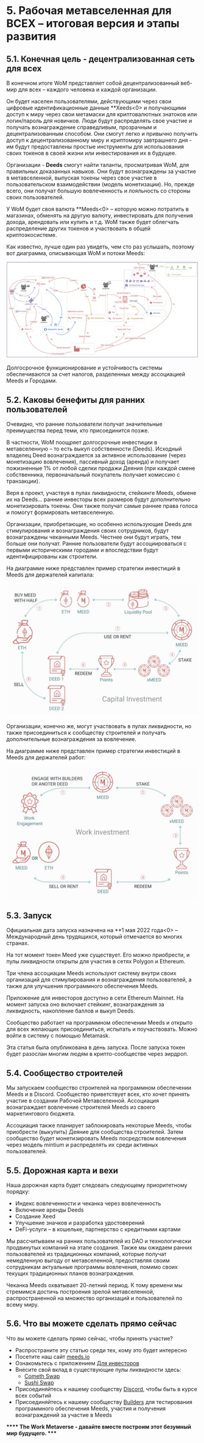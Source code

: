 # 5. Рабочая метавселенная для ВСЕХ – итоговая версия и этапы развития

## 5.1. Конечная цель - децентрализованная сеть для всех

В конечном итоге WoM представляет собой децентрализованный веб-мир для всех – каждого человека и каждой организации.

Он будет населен пользователями, действующими через свои цифровые идентификационные данные **Xeeds<0> и получающими доступ к миру через свои метамаски для криптовалютных знатоков или логин/пароль для новичков. Люди будут распределять свое участие и получать вознаграждение справедливым, прозрачным и децентрализованным способом. Они смогут легко и привычно получить доступ к децентрализованному миру и криптомиру завтрашнего дня - им будут предоставлены простые инструменты для использования своих токенов в своей жизни или инвестирования их в будущее.</p>

Организации - **Deeds** смогут найти таланты, просматривая WoM, для правильных доказанных навыков. Они будут вознаграждены за участие в метавселенной, выпуская токены через свое участие в пользовательском взаимодействии (модель монетизации).  Но, прежде всего, они получат большую вовлеченность и лояльность со стороны своих пользователей.

У WoM будет своя валюта **Meeds<0> – которую можно потратить в магазинах, обменять на другую валюту, инвестировать для получения дохода, арендовать или купить и т.д. WoM также будет облегчать распределение других токенов и участвовать в общей криптоэкосистеме.</p>

Как известно, лучше один раз увидеть, чем сто раз услышать, поэтому вот диаграмма, описывающая WoM и потоки Meeds:

![Потоки WoM и Meeds](en/img/wom-flows.png)

Долгосрочное функционирование и устойчивость системы обеспечиваются за счет налогов, разделенных между ассоциацией Meeds и Городами.

## 5.2. Каковы бенефиты для ранних пользователей

Очевидно, что ранние пользователи получат значительные преимущества перед теми, кто присоединится позже.

В частности, WoM поощряет долгосрочные инвестиции в метавселенную – то есть выкуп собственности (Deeds). Исходный владелец Deed вознаграждается за активное использование (через монетизацию вовлечения), пассивный доход (аренда) и получает пожизненные 1% от любой сделки продажи Деяния (при каждой смене собственника, первоначальный покупатель получает комиссию с транзакции).

Веря в проект, участвуя в пулах ликвидности, стейкинге Meeds, обмене их на Deeds... ранние инвесторы всех размеров будут дополнительно монетизировать токены. Они также получат самые ранние права голоса и помогут формировать метавселенную.

Организации, приобретающие, но особенно использующие Deeds для стимулирования и вознаграждения своих сотрудников, будут вознаграждены чеканными Meeds. Честнее они будут играть, тем больше они получат. Ранние пользователи будут ассоциироваться с первыми историческими городами и впоследствии будут идентифицированы как строители.

На диаграмме ниже представлен пример стратегии инвестиций в Meeds для держателей капитала:

![Инвестиционная стратегия Meeds для владельцев капитала](en/img/invest-capital.png)

Организации, конечно же, могут участвовать в пулах ликвидности, но также присоединиться к сообществу строителей и получать дополнительные вознаграждения за вовлечение.

На диаграмме ниже представлен пример стратегии инвестиций в Meeds для держателей работ:

![Инвестиционная стратегия Meeds для владельцев рабочих мест](en/img/invest-work.png)

## 5.3. Запуск

Официальная дата запуска назначена на **1 мая 2022 года<0> – Международный день трудящихся, который отмечается во многих странах.</p>

На тот момент токен Meed уже существует. Его можно приобрести, и пулы ликвидности открыты для участия в сетях Polygon и Ethereum.

Три члена ассоциации Meeds используют систему внутри своих организаций для стимулирования и вознаграждения пользователей, а также для улучшения программного обеспечения Meeds.

Приложение для инвесторов доступно в сети Ethereum Mainnet. На момент запуска оно включает стейкинг, вознаграждения за ликвидность, накопление баллов и выкуп Deeds.

Сообщество работает на программном обеспечении Meeds и открыто для всех желающих присоединиться, испытать и поучаствовать. Можно войти в систему с помощью Metamask.

Эта статья была опубликована в день запуска. После запуска токен будет разослан многим людям в крипто-сообществе через эирдроп.

## 5.4. Сообщество строителей

Мы запускаем сообщество строителей на программном обеспечении Meeds и в Discord.  Сообщество приветствует всех, кто хочет принять участие в создании Рабочей Метавселенной. Ассоциация вознаграждает вовлечение строителей Meeds из своего маркетингового бюджета.

Ассоциация также планирует заблокировать некоторые Meeds, чтобы приобрести (выкупить) Деяние для сообщества строителей. Затем сообщество будет монетизировать Meeds посредством вовлечения через модель mintium и распределять их среди активных пользователей.

## 5.5. Дорожная карта и вехи

Наша дорожная карта будет следовать следующему приоритетному порядку:

- Индекс вовлеченности и чеканка через вовлеченность
- Включение аренды Deeds
- Создание Xeed
- Улучшение значков и разработка удостоверений
- DeFi-услуги – в кошельке, партнерство с кредитными картами

Мы рассчитываем на ранних пользователей из DAO и технологически продвинутых компаний на этапе создания. Также мы ожидаем ранних пользователей из традиционных компаний, которые получат немедленную выгоду от метавселенной, предоставляя своим сотрудникам актуальные программы вовлечения, помимо своих текущих традиционных планов вознаграждения.

Чеканка Meeds охватывает 20-летний период. К тому времени мы стремимся достичь построения зрелой метавселенной, распространенной на множество организаций и пользователей по всему миру.

## 5.6. Что вы можете сделать прямо сейчас

Что вы можете сделать прямо сейчас, чтобы принять участие?

- Распространите эту статью среди тех, кому это будет интересно
- Посетите наш сайт [meeds.io](https://www.meeds.io/)
- Ознакомьтесь с приложением [Для инвесторов](https://meeds.io/investors)
- Внесите свой вклад в существующие пулы ликвидности здесь:
  - [Cometh Swap](https://swap.cometh.io/)
  - [Sushi Swap](https://sushi.com)
- Присоединяйтесь к нашему сообществу [Discord](https://discord.com/invite/hAuADSq3), чтобы быть в курсе всех событий
- Присоединяйтесь к нашему сообществу [Builders](https://meeds.io/builders) для тестирования программного обеспечения Meeds, участия и получения вознаграждений за участие в Meeds

**\*\*\*\* The Work Metaverse - давайте вместе построим этот безумный мир будущего. \*\*\***